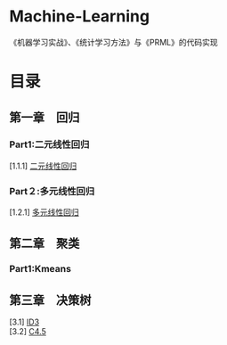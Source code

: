 # Machine-Learning
《机器学习实战》、《统计学习方法》与《PRML》的代码实现
# 目录
## 第一章　**回归**
### Part1:二元线性回归
[1.1.1] [二元线性回归](https://github.com/BIRlz/Machine-Learning/tree/master/LinearRegression/LinearRegressionWithMultiple)
### Part２:多元线性回归
[1.2.1] [多元线性回归](https://github.com/BIRlz/Machine-Learning/tree/master/LinearRegression/LinearRegressionWithFourEle)
## 第二章　**聚类**
### Part1:Kmeans
## 第三章　**决策树**
[3.1] [ID3](https://github.com/BIRlz/Machine-Learning/blob/master/decisionTree/ID3decisionTree.py) <br/>
[3.2] [C4.5](https://github.com/BIRlz/Machine-Learning/blob/master/decisionTree/C4-5DecisionTree.py)
